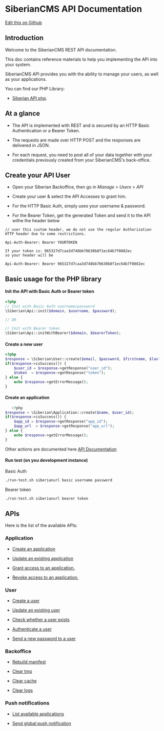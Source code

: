 # SiberianCMS API Documentation

[Edit this on Github](https://github.com/Xtraball/SiberianCMS-Doc/edit/master/docs/api.md)

## Introduction

Welcome to the SiberianCMS REST API documentation.

This doc contains reference materials to help you implementing the API into your system.

SiberianCMS API provides you with the ability to manage your users, as well as your applications.

You can find our PHP Library:
    
* [Siberian API php](https://github.com/Xtraball/siberiancms-api-php).

## At a glance

* The API is implemented with REST and is secured by an HTTP Basic Authentication or a Bearer Token.

* The requests are made over HTTP POST and the responses are delivered in JSON.

* For each request, you need to post all of your data together with your credentials previously created from your SiberianCMS's back-office.

## Create your API User

* Open your Siberian Backoffice, then go in *Manage > Users > API* 

* Create your user & select the API Accesses to grant him.

* For the HTTP Basic Auth, simply uses your username & password.

* For the Bearer Token, get the generated Token and send it to the API withe the header below

```raw
// user this custom header, we do not use the regular Authorization HTTP header due to some restrictions.

Api-Auth-Bearer: Bearer YOURTOKEN

If your token is: 965327d7caa3d748bb70630b8f1ec64b7f0882ec
so your header will be

Api-Auth-Bearer: Bearer 965327d7caa3d748bb70630b8f1ec64b7f0882ec

```


## Basic usage for the PHP library

#### Init the API with Basic Auth or Bearer token


```php
<?php 
// Init with Basic Auth username/password
\Siberian\Api::init($domain, $username, $password);

// OR

// Init with Bearer token
\Siberian\Api::initWithBearer($domain, $bearerToken);
```

#### Create a new user

```php
<?php 
$response = \Siberian\User::create($email, $password, $firstname, $lastname, $role_id);
if($response->isSuccess()) {
    $user_id = $response->getResponse("user_id");
    $token  = $response->getResponse("token");
} else {
    echo $response->getErrorMessage();
}
```

#### Create an application

```php
   <?php 
$response = \Siberian\Application::create($name, $user_id);
if($response->isSuccess()) {
    $app_id = $response->getResponse("app_id");
    $app_url  = $response->getResponse("app_url");
} else {
    echo $response->getErrorMessage();
}
```

Other actions are documented here [API Documentation](http://developer.siberiancms.com/api/)


#### Run test (on you development instance)

Basic Auth

```bash
./run-test.sh siberianurl basic username password
```

Bearer token

```bash
./run-test.sh siberianurl bearer token
```

## APIs

Here is the list of the available APIs:

### Application

* [Create an application](./application#create)

* [Update an existing application](./application#update)

* [Grant access to an application.](./application#grant-user)

* [Revoke access to an application.](./application#revoke-user)

### User

* [Create a user](./user#create)

* [Update an existing user](./user#update)

* [Check whether a user exists](./user#exists)

* [Authenticate a user](./user#authentication)

* [Send a new password to a user](./user#forgot-password)

### Backoffice

* [Rebuild manifest](./backoffice#manifest)

* [Clear tmp](./backoffice#clear-tmp)

* [Clear cache](./backoffice#clear-cache)

* [Clear logs](./backoffice#clear-logs)

### Push notifications

* [List available applications](./push#list)

* [Send global push notification](./push#send)

